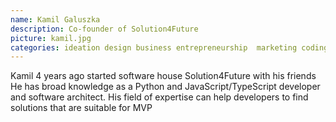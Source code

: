 ```yaml
---
name: Kamil Galuszka
description: Co-founder of Solution4Future
picture: kamil.jpg 
categories: ideation design business entrepreneurship  marketing coding
---
```



<p>
Kamil 4 years ago started software house Solution4Future with his friends  He has broad knowledge as a Python and JavaScript/TypeScript developer and software architect. His field of expertise can help developers to find solutions that are suitable for MVP
</p>
